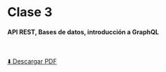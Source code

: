 # Clase 3
#### API REST, Bases de datos, introducción a GraphQL

<br>

[⬇️ Descargar PDF](https://github.com/aeberdinelli/incluit-nodejs-graphql/raw/master/clase-3/Clase%203%20-%20NodeJS%20and%20GraphQL%20-%20IncluIT.pdf)
